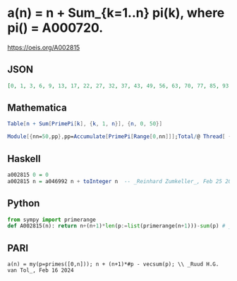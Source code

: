 # a\(n\) \= n \+ Sum\_\{k\=1\.\.n\} pi\(k\), where pi\(\) \= A000720\.
https://oeis.org/A002815
## JSON
```JSON
[0, 1, 3, 6, 9, 13, 17, 22, 27, 32, 37, 43, 49, 56, 63, 70, 77, 85, 93, 102, 111, 120, 129, 139, 149, 159, 169, 179, 189, 200, 211, 223, 235, 247, 259, 271, 283, 296, 309, 322, 335, 349, 363, 378, 393, 408, 423, 439, 455, 471]
```
## Mathematica
```Mathematica
Table[n + Sum[PrimePi[k], {k, 1, n}], {n, 0, 50}]
```
```Mathematica
Module[{nn=50,pp},pp=Accumulate[PrimePi[Range[0,nn]]];Total/@ Thread[ {Range[ 0,nn],pp}]] (* This program is significantly faster than the program above. *) (* _Harvey P. Dale_, Jan 03 2013 *)
```
## Haskell
```Haskell
a002815 0 = 0
a002815 n = a046992 n + toInteger n  -- _Reinhard Zumkeller_, Feb 25 2012
```
## Python
```Python
from sympy import primerange
def A002815(n): return n+(n+1)*len(p:=list(primerange(n+1)))-sum(p) # _Chai Wah Wu_, Jan 01 2024
```
## PARI
```PARI
a(n) = my(p=primes([0,n])); n + (n+1)*#p - vecsum(p); \\ _Ruud H.G. van Tol_, Feb 16 2024
```
